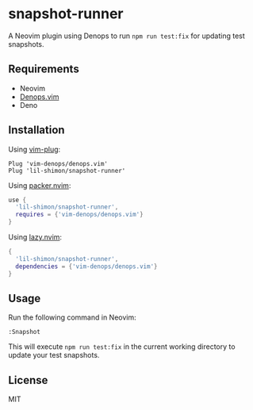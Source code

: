 # snapshot-runner

A Neovim plugin using Denops to run `npm run test:fix` for updating test snapshots.

## Requirements

- Neovim
- [Denops.vim](https://github.com/vim-denops/denops.vim)
- Deno

## Installation

Using [vim-plug](https://github.com/junegunn/vim-plug):

```vim
Plug 'vim-denops/denops.vim'
Plug 'lil-shimon/snapshot-runner'
```

Using [packer.nvim](https://github.com/wbthomason/packer.nvim):

```lua
use {
  'lil-shimon/snapshot-runner',
  requires = {'vim-denops/denops.vim'}
}
```

Using [lazy.nvim](https://github.com/folke/lazy.nvim):

```lua
{
  'lil-shimon/snapshot-runner',
  dependencies = {'vim-denops/denops.vim'}
}
```

## Usage

Run the following command in Neovim:

```vim
:Snapshot
```

This will execute `npm run test:fix` in the current working directory to update your test snapshots.

## License

MIT